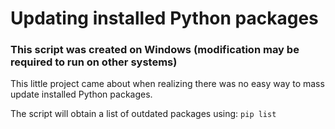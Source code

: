 # Updating installed Python packages

### This script was created on Windows (modification may be required to run on other systems)

This little project came about when realizing there was no easy way to mass update installed Python packages.

The script will obtain a list of outdated packages using:
`pip list`
